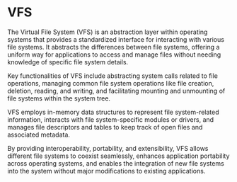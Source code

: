 # VFS
The Virtual File System (VFS) is an abstraction layer within operating systems that provides a standardized interface for interacting with various file systems. It abstracts the differences between file systems, offering a uniform way for applications to access and manage files without needing knowledge of specific file system details.

Key functionalities of VFS include abstracting system calls related to file operations, managing common file system operations like file creation, deletion, reading, and writing, and facilitating mounting and unmounting of file systems within the system tree.

VFS employs in-memory data structures to represent file system-related information, interacts with file system-specific modules or drivers, and manages file descriptors and tables to keep track of open files and associated metadata.

By providing interoperability, portability, and extensibility, VFS allows different file systems to coexist seamlessly, enhances application portability across operating systems, and enables the integration of new file systems into the system without major modifications to existing applications.
